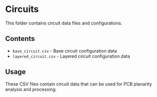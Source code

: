 # Circuits

This folder contains circuit data files and configurations.

## Contents
- `base_circuit.csv` - Base circuit configuration data
- `layered_circuit.csv` - Layered circuit configuration data

## Usage
These CSV files contain circuit data that can be used for PCB planarity analysis and processing.
